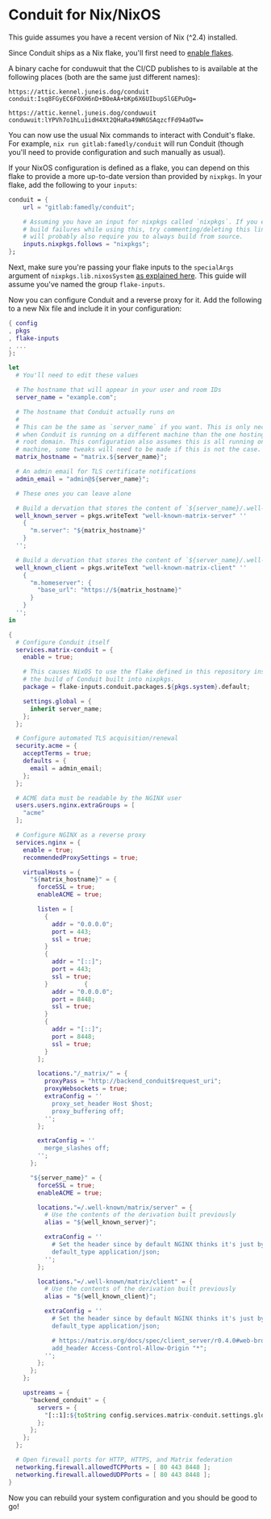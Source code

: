 # Conduit for Nix/NixOS

This guide assumes you have a recent version of Nix (^2.4) installed.

Since Conduit ships as a Nix flake, you'll first need to [enable
flakes][enable_flakes].

A binary cache for conduwuit that the CI/CD publishes to is available at the
following places (both are the same just different names):
```
https://attic.kennel.juneis.dog/conduit
conduit:Isq8FGyEC6FOXH6nD+BOeAA+bKp6X6UIbupSlGEPuOg=

https://attic.kennel.juneis.dog/conduwuit
conduwuit:lYPVh7o1hLu1idH4Xt2QHaRa49WRGSAqzcfFd94aOTw=
```

You can now use the usual Nix commands to interact with Conduit's flake. For
example, `nix run gitlab:famedly/conduit` will run Conduit (though you'll need
to provide configuration and such manually as usual).

If your NixOS configuration is defined as a flake, you can depend on this flake
to provide a more up-to-date version than provided by `nixpkgs`. In your flake,
add the following to your `inputs`:

```nix
conduit = {
    url = "gitlab:famedly/conduit";

    # Assuming you have an input for nixpkgs called `nixpkgs`. If you experience
    # build failures while using this, try commenting/deleting this line. This
    # will probably also require you to always build from source.
    inputs.nixpkgs.follows = "nixpkgs";
};
```

Next, make sure you're passing your flake inputs to the `specialArgs` argument
of `nixpkgs.lib.nixosSystem` [as explained here][specialargs]. This guide will
assume you've named the group `flake-inputs`.

Now you can configure Conduit and a reverse proxy for it. Add the following to
a new Nix file and include it in your configuration:

```nix
{ config
, pkgs
, flake-inputs
, ...
}:

let
  # You'll need to edit these values

  # The hostname that will appear in your user and room IDs
  server_name = "example.com";

  # The hostname that Conduit actually runs on
  #
  # This can be the same as `server_name` if you want. This is only necessary
  # when Conduit is running on a different machine than the one hosting your
  # root domain. This configuration also assumes this is all running on a single
  # machine, some tweaks will need to be made if this is not the case.
  matrix_hostname = "matrix.${server_name}";

  # An admin email for TLS certificate notifications
  admin_email = "admin@${server_name}";

  # These ones you can leave alone

  # Build a dervation that stores the content of `${server_name}/.well-known/matrix/server`
  well_known_server = pkgs.writeText "well-known-matrix-server" ''
    {
      "m.server": "${matrix_hostname}"
    }
  '';

  # Build a dervation that stores the content of `${server_name}/.well-known/matrix/client`
  well_known_client = pkgs.writeText "well-known-matrix-client" ''
    {
      "m.homeserver": {
        "base_url": "https://${matrix_hostname}"
      }
    }
  '';
in

{
  # Configure Conduit itself
  services.matrix-conduit = {
    enable = true;

    # This causes NixOS to use the flake defined in this repository instead of
    # the build of Conduit built into nixpkgs.
    package = flake-inputs.conduit.packages.${pkgs.system}.default;

    settings.global = {
      inherit server_name;
    };
  };

  # Configure automated TLS acquisition/renewal
  security.acme = {
    acceptTerms = true;
    defaults = {
      email = admin_email;
    };
  };

  # ACME data must be readable by the NGINX user
  users.users.nginx.extraGroups = [
    "acme"
  ];

  # Configure NGINX as a reverse proxy
  services.nginx = {
    enable = true;
    recommendedProxySettings = true;

    virtualHosts = {
      "${matrix_hostname}" = {
        forceSSL = true;
        enableACME = true;

        listen = [
          {
            addr = "0.0.0.0";
            port = 443;
            ssl = true;
          }
          {
            addr = "[::]";
            port = 443;
            ssl = true;
          }          {
            addr = "0.0.0.0";
            port = 8448;
            ssl = true;
          }
          {
            addr = "[::]";
            port = 8448;
            ssl = true;
          }
        ];

        locations."/_matrix/" = {
          proxyPass = "http://backend_conduit$request_uri";
          proxyWebsockets = true;
          extraConfig = ''
            proxy_set_header Host $host;
            proxy_buffering off;
          '';
        };

        extraConfig = ''
          merge_slashes off;
        '';
      };

      "${server_name}" = {
        forceSSL = true;
        enableACME = true;

        locations."=/.well-known/matrix/server" = {
          # Use the contents of the derivation built previously
          alias = "${well_known_server}";

          extraConfig = ''
            # Set the header since by default NGINX thinks it's just bytes
            default_type application/json;
          '';
        };

        locations."=/.well-known/matrix/client" = {
          # Use the contents of the derivation built previously
          alias = "${well_known_client}";

          extraConfig = ''
            # Set the header since by default NGINX thinks it's just bytes
            default_type application/json;

            # https://matrix.org/docs/spec/client_server/r0.4.0#web-browser-clients
            add_header Access-Control-Allow-Origin "*";
          '';
        };
      };
    };

    upstreams = {
      "backend_conduit" = {
        servers = {
          "[::1]:${toString config.services.matrix-conduit.settings.global.port}" = { };
        };
      };
    };
  };

  # Open firewall ports for HTTP, HTTPS, and Matrix federation
  networking.firewall.allowedTCPPorts = [ 80 443 8448 ];
  networking.firewall.allowedUDPPorts = [ 80 443 8448 ];
}
```

Now you can rebuild your system configuration and you should be good to go!

[enable_flakes]: https://nixos.wiki/wiki/Flakes#Enable_flakes

[specialargs]: https://nixos.wiki/wiki/Flakes#Using_nix_flakes_with_NixOS
